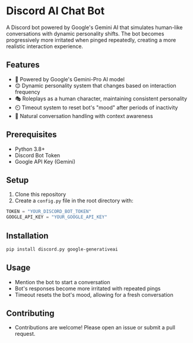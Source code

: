 # Discord AI Chat Bot

A Discord bot powered by Google's Gemini AI that simulates human-like conversations with dynamic personality shifts. The bot becomes progressively more irritated when pinged repeatedly, creating a more realistic interaction experience.

## Features
- 🤖 Powered by Google's Gemini-Pro AI model
- 😊 Dynamic personality system that changes based on interaction frequency
- 🎭 Roleplays as a human character, maintaining consistent personality
- ⏲️ Timeout system to reset bot's "mood" after periods of inactivity
- 💬 Natural conversation handling with context awareness

## Prerequisites
- Python 3.8+
- Discord Bot Token
- Google API Key (Gemini)

## Setup
1. Clone this repository
2. Create a `config.py` file in the root directory with:

```python
TOKEN = "YOUR_DISCORD_BOT_TOKEN"
GOOGLE_API_KEY = "YOUR_GOOGLE_API_KEY"
```

## Installation
```bash
pip install discord.py google-generativeai
```

## Usage
- Mention the bot to start a conversation
- Bot's responses become more irritated with repeated pings
- Timeout resets the bot's mood, allowing for a fresh conversation

## Contributing
- Contributions are welcome! Please open an issue or submit a pull request.
